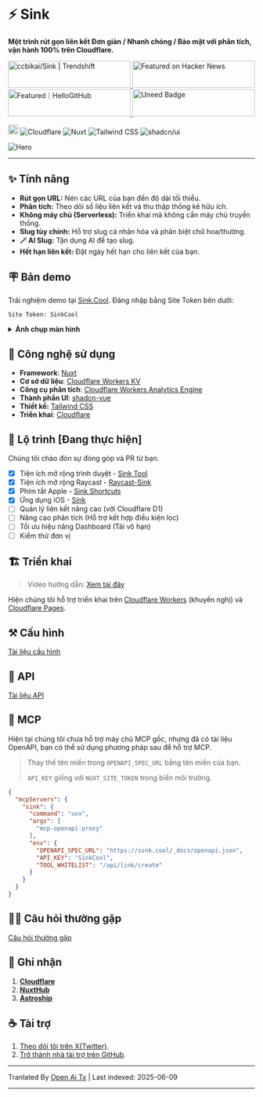 # ⚡ Sink

**Một trình rút gọn liên kết Đơn giản / Nhanh chóng / Bảo mật với phân tích, vận hành 100% trên Cloudflare.**

<a href="https://trendshift.io/repositories/10421" target="_blank">
  <img
    src="https://trendshift.io/api/badge/repositories/10421"
    alt="ccbikai/Sink | Trendshift"
    width="250"
    height="55"
  />
</a>
<a href="https://news.ycombinator.com/item?id=40843683" target="_blank">
  <img
    src="https://hackernews-badge.vercel.app/api?id=40843683"
    alt="Featured on Hacker News"
    width="250"
    height="55"
  />
</a>
<a href="https://hellogithub.com/repository/57771fd91d1542c7a470959b677a9944" target="_blank">
  <img
    src="https://abroad.hellogithub.com/v1/widgets/recommend.svg?rid=57771fd91d1542c7a470959b677a9944&claim_uid=qi74Zp23wYKeAVB&theme=neutral"
    alt="Featured｜HelloGitHub"
    width="250"
    height="55"
  />
</a>
<a href="https://www.uneed.best/tool/sink" target="_blank">
  <img
    src="https://www.uneed.best/POTW1.png"
    alt="Uneed Badge"
    width="250"
    height="55"
  />
</a>

[<img src="https://devin.ai/assets/deepwiki-badge.png" alt="DeepWiki" height="20"/>](https://deepwiki.com/ccbikai/Sink)
![Cloudflare](https://img.shields.io/badge/Cloudflare-F69652?style=flat&logo=cloudflare&logoColor=white)
![Nuxt](https://img.shields.io/badge/Nuxt-00DC82?style=flat&logo=nuxtdotjs&logoColor=white)
![Tailwind CSS](https://img.shields.io/badge/Tailwind%20CSS-06B6D4?style=flat&logo=tailwindcss&logoColor=white)
![shadcn/ui](https://img.shields.io/badge/shadcn/ui-000000?style=flat&logo=shadcnui&logoColor=white)

![Hero](https://raw.githubusercontent.com/ccbikai/Sink/master/public/image.png)

----

## ✨ Tính năng

- **Rút gọn URL:** Nén các URL của bạn đến độ dài tối thiểu.
- **Phân tích:** Theo dõi số liệu liên kết và thu thập thống kê hữu ích.
- **Không máy chủ (Serverless):** Triển khai mà không cần máy chủ truyền thống.
- **Slug tùy chỉnh:** Hỗ trợ slug cá nhân hóa và phân biệt chữ hoa/thường.
- **🪄 AI Slug:** Tận dụng AI để tạo slug.
- **Hết hạn liên kết:** Đặt ngày hết hạn cho liên kết của bạn.

## 🪧 Bản demo

Trải nghiệm demo tại [Sink.Cool](https://sink.cool/dashboard). Đăng nhập bằng Site Token bên dưới:

```txt
Site Token: SinkCool
```

<details>
  <summary><b>Ảnh chụp màn hình</b></summary>
  <img alt="Analytics" src="https://raw.githubusercontent.com/ccbikai/Sink/master/docs/images/sink.cool_dashboard.png"/>
  <img alt="Links" src="https://raw.githubusercontent.com/ccbikai/Sink/master/docs/images/sink.cool_dashboard_links.png"/>
  <img alt="Link Analytics" src="https://raw.githubusercontent.com/ccbikai/Sink/master/docs/images/sink.cool_dashboard_link_slug.png"/>
</details>

## 🧱 Công nghệ sử dụng

- **Framework**: [Nuxt](https://nuxt.com/)
- **Cơ sở dữ liệu**: [Cloudflare Workers KV](https://developers.cloudflare.com/kv/)
- **Công cụ phân tích**: [Cloudflare Workers Analytics Engine](https://developers.cloudflare.com/analytics/)
- **Thành phần UI**: [shadcn-vue](https://www.shadcn-vue.com/)
- **Thiết kế:** [Tailwind CSS](https://tailwindcss.com/)
- **Triển khai**: [Cloudflare](https://www.cloudflare.com/)

## 🚗 Lộ trình [Đang thực hiện]

Chúng tôi chào đón sự đóng góp và PR từ bạn.

- [x] Tiện ích mở rộng trình duyệt
      - [Sink Tool](https://github.com/zhuzhuyule/sink-extension)
- [x] Tiện ích mở rộng Raycast
      - [Raycast-Sink](https://github.com/foru17/raycast-sink)
- [x] Phím tắt Apple
      - [Sink Shortcuts](https://s.search1api.com/sink001)
- [x] Ứng dụng iOS
      - [Sink](https://apps.apple.com/app/id6745417598)
- [ ] Quản lý liên kết nâng cao (với Cloudflare D1)
- [ ] Nâng cao phân tích (Hỗ trợ kết hợp điều kiện lọc)
- [ ] Tối ưu hiệu năng Dashboard (Tải vô hạn)
- [ ] Kiểm thử đơn vị

## 🏗️ Triển khai

> Video hướng dẫn: [Xem tại đây](https://www.youtube.com/watch?v=MkU23U2VE9E)

Hiện chúng tôi hỗ trợ triển khai trên [Cloudflare Workers](https://raw.githubusercontent.com/ccbikai/Sink/master/docs/deployment/workers.md) (khuyến nghị) và [Cloudflare Pages](https://raw.githubusercontent.com/ccbikai/Sink/master/docs/deployment/pages.md).

## ⚒️ Cấu hình

[Tài liệu cấu hình](https://raw.githubusercontent.com/ccbikai/Sink/master/docs/configuration.md)

## 🔌 API

[Tài liệu API](https://raw.githubusercontent.com/ccbikai/Sink/master/docs/api.md)

## 🧰 MCP

Hiện tại chúng tôi chưa hỗ trợ máy chủ MCP gốc, nhưng đã có tài liệu OpenAPI, bạn có thể sử dụng phương pháp sau để hỗ trợ MCP.

> Thay thế tên miền trong `OPENAPI_SPEC_URL` bằng tên miền của bạn.
>
> `API_KEY` giống với `NUXT_SITE_TOKEN` trong biến môi trường.

```json
{
  "mcpServers": {
    "sink": {
      "command": "uvx",
      "args": [
        "mcp-openapi-proxy"
      ],
      "env": {
        "OPENAPI_SPEC_URL": "https://sink.cool/_docs/openapi.json",
        "API_KEY": "SinkCool",
        "TOOL_WHITELIST": "/api/link/create"
      }
    }
  }
}
```

## 🙋🏻 Câu hỏi thường gặp

[Câu hỏi thường gặp](https://raw.githubusercontent.com/ccbikai/Sink/master/docs/faqs.md)

## 💖 Ghi nhận

1. [**Cloudflare**](https://www.cloudflare.com/)
2. [**NuxtHub**](https://hub.nuxt.com/)
3. [**Astroship**](https://astroship.web3templates.com/)

## ☕ Tài trợ

1. [Theo dõi tôi trên X(Twitter)](https://404.li/kai).
2. [Trở thành nhà tài trợ trên GitHub](https://github.com/sponsors/ccbikai).


---

Tranlated By [Open Ai Tx](https://github.com/OpenAiTx/OpenAiTx) | Last indexed: 2025-06-09

---